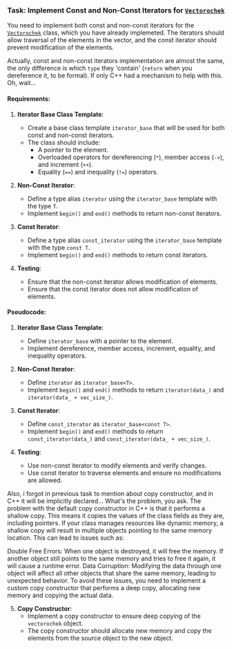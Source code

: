 ### Task: Implement Const and Non-Const Iterators for [`Vectorochek`](../vectorochek.cpp#L5 "Go to definition")

You need to implement both const and non-const iterators for the [`Vectorochek`](../vectorochek.cpp#L5 "Go to definition") class, which you have already implemeted. The iterators should allow traversal of the elements in the vector, and the const iterator should prevent modification of the elements.

Actually, const and non-const iterators implementation are almost the same, the only difference is which `type` they 'contain' (`return` when you dereference it, to be formal). If only C++ had a mechanism to help with this. Oh, wait...

#### Requirements:

1. **Iterator Base Class Template**:
   - Create a base class template `iterator_base` that will be used for both const and non-const iterators.
   - The class should include:
     - A pointer to the element.
     - Overloaded operators for dereferencing (`*`), member access (`->`), and increment (`++`).
     - Equality (`==`) and inequality (`!=`) operators.

2. **Non-Const Iterator**:
   - Define a type alias `iterator` using the `iterator_base` template with the type `T`.
   - Implement `begin()` and `end()` methods to return non-const iterators.

3. **Const Iterator**:
   - Define a type alias `const_iterator` using the `iterator_base` template with the type `const T`.
   - Implement `begin()` and `end()` methods to return const iterators.

4. **Testing**:
   - Ensure that the non-const iterator allows modification of elements.
   - Ensure that the const iterator does not allow modification of elements.

#### Pseudocode:

1. **Iterator Base Class Template**:
   - Define `iterator_base` with a pointer to the element.
   - Implement dereference, member access, increment, equality, and inequality operators.

2. **Non-Const Iterator**:
   - Define `iterator` as `iterator_base<T>`.
   - Implement `begin()` and `end()` methods to return `iterator(data_)` and `iterator(data_ + vec_size_)`.

3. **Const Iterator**:
   - Define `const_iterator` as `iterator_base<const T>`.
   - Implement `begin()` and `end()` methods to return `const_iterator(data_)` and `const_iterator(data_ + vec_size_)`.

4. **Testing**:
   - Use non-const iterator to modify elements and verify changes.
   - Use const iterator to traverse elements and ensure no modifications are allowed.

Also, i forgot in prrevious task to mention about copy constructor, and in C++ it will be implicitly declared... What's the problem, you ask. The problem with the default copy constructor in C++ is that it performs a shallow copy. This means it copies the values of the class fields as they are, including pointers. If your class manages resources like dynamic memory, a shallow copy will result in multiple objects pointing to the same memory location. This can lead to issues such as:

Double Free Errors: When one object is destroyed, it will free the memory. If another object still points to the same memory and tries to free it again, it will cause a runtime error.
Data Corruption: Modifying the data through one object will affect all other objects that share the same memory, leading to unexpected behavior.
To avoid these issues, you need to implement a custom copy constructor that performs a deep copy, allocating new memory and copying the actual data.

5. **Copy Constructor**:
   - Implement a copy constructor to ensure deep copying of the `vectorochek` object.
   - The copy constructor should allocate new memory and copy the elements from the source object to the new object.